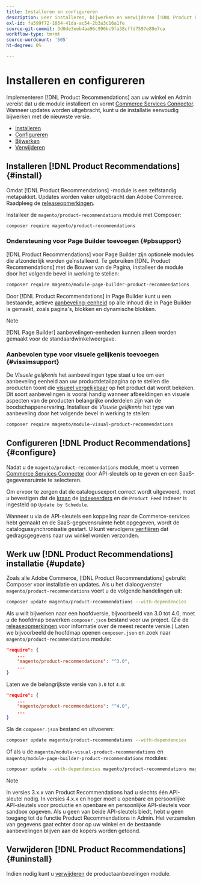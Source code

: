 ```yaml
---
title: Installeren en configureren
description: Leer installeren, bijwerken en verwijderen [!DNL Product Recommendations].
exl-id: fa599f72-1064-41da-ac54-2b3a3c16a1fe
source-git-commit: 3d0de3eeb4aa96c996bc9fa38cffd7597e89e7ca
workflow-type: tm+mt
source-wordcount: '505'
ht-degree: 0%

---
```


# Installeren en configureren

Implementeren [!DNL Product Recommendations] aan uw winkel en Admin vereist dat u de module installeert en vormt [Commerce Services Connector](../landing/saas.md). Wanneer updates worden uitgebracht, kunt u de installatie eenvoudig bijwerken met de nieuwste versie.

- [Installeren](#install)
- [Configureren](#configure)
- [Bijwerken](#update)
- [Verwijderen](#uninstall)

## Installeren [!DNL Product Recommendations] {#install}

Omdat [!DNL Product Recommendations] -module is een zelfstandig metapakket. Updates worden vaker uitgebracht dan Adobe Commerce. Raadpleeg de [releaseopmerkingen](release-notes.md).

Installeer de `magento/product-recommendations` module met Composer:

```bash
composer require magento/product-recommendations
```

### Ondersteuning voor Page Builder toevoegen {#pbsupport}

[!DNL Product Recommendations] voor Page Builder zijn optionele modules die afzonderlijk worden geïnstalleerd. Te gebruiken [!DNL Product Recommendations] met de Bouwer van de Pagina, installeer de module door het volgende bevel in werking te stellen:

```bash
composer require magento/module-page-builder-product-recommendations
```

Door [!DNL Product Recommendations] in Page Builder kunt u een bestaande, actieve [aanbeveling-eenheid](https://experienceleague.adobe.com/docs/commerce-admin/page-builder/add-content/recommendations.html) op alle inhoud die in Page Builder is gemaakt, zoals pagina&#39;s, blokken en dynamische blokken.

>[!NOTE]
>
>[!DNL Page Builder] aanbevelingen-eenheden kunnen alleen worden gemaakt voor de standaardwinkelweergave.

### Aanbevolen type voor visuele gelijkenis toevoegen {#vissimsupport}

De _Visuele gelijkenis_ het aanbevelingen type staat u toe om een aanbeveling eenheid aan uw productdetailpagina op te stellen die producten toont die [visueel vergelijkbaar](type.md#visualsim) op het product dat wordt bekeken. Dit soort aanbevelingen is vooral handig wanneer afbeeldingen en visuele aspecten van de producten belangrijke onderdelen zijn van de boodschappenervaring. Installeer de _Visuele gelijkenis_ het type van aanbeveling door het volgende bevel in werking te stellen:

```bash
composer require magento/module-visual-product-recommendations
```

## Configureren [!DNL Product Recommendations] {#configure}

Nadat u de `magento/product-recommendations` module, moet u vormen [Commerce Services Connector](https://experienceleague.adobe.com/docs/commerce-admin/config/services/saas.html) door API-sleutels op te geven en een SaaS-gegevensruimte te selecteren.

Om ervoor te zorgen dat de catalogusexport correct wordt uitgevoerd, moet u bevestigen dat de [kraan](https://experienceleague.adobe.com/docs/commerce-operations/configuration-guide/cli/configure-cron-jobs.html) de [indexeerders](https://experienceleague.adobe.com/docs/commerce-operations/configuration-guide/cli/manage-indexers.html) en de `Product Feed` indexer is ingesteld op `Update by Schedule`.

Wanneer u via de API-sleutels een koppeling naar de Commerce-services hebt gemaakt en de SaaS-gegevensruimte hebt opgegeven, wordt de catalogussynchronisatie gestart. U kunt vervolgens [verifiëren](verify.md) dat gedragsgegevens naar uw winkel worden verzonden.

## Werk uw [!DNL Product Recommendations] installatie {#update}

Zoals alle Adobe Commerce, [!DNL Product Recommendations] gebruikt Composer voor installatie en updates. Als u het dialoogvenster `magento/product-recommendations` voert u de volgende handelingen uit:

```bash
composer update magento/product-recommendations --with-dependencies
```

Als u wilt bijwerken naar een hoofdversie, bijvoorbeeld van 3.0 tot 4.0, moet u de hoofdmap bewerken `composer.json` bestand voor uw project. (Zie de [releaseopmerkingen](release-notes.md) voor informatie over de meest recente versie.) Laten we bijvoorbeeld de hoofdmap openen `composer.json` en zoek naar `magento/product-recommendations` module:

```json
"require": {
    ...
    "magento/product-recommendations": "^3.0",
    ...
}
```

Laten we de belangrijkste versie van `3.0` tot `4.0`:

```json
"require": {
    ...
    "magento/product-recommendations": "^4.0",
    ...
}
```

Sla de `composer.json` bestand en uitvoeren:

```bash
composer update magento/product-recommendations --with-dependencies
```

Of als u de `magento/module-visual-product-recommendations` en `magento/module-page-builder-product-recommendations` modules:

```bash
composer update --with-dependencies magento/product-recommendations magento/module-visual-product-recommendations magento/module-page-builder-product-recommendations
```

>[!NOTE]
>
> In versies 3.x.x van Product Recommendations had u slechts één API-sleutel nodig. In versies 4.x.x en hoger moet u openbare en persoonlijke API-sleutels voor productie en openbare en persoonlijke API-sleutels voor sandbox opgeven. Als u geen van beide API-sleutels biedt, hebt u geen toegang tot de functie Product Recommendations in Admin. Het verzamelen van gegevens gaat echter door op uw winkel en de bestaande aanbevelingen blijven aan de kopers worden getoond.

## Verwijderen [!DNL Product Recommendations] {#uninstall}

Indien nodig kunt u [verwijderen](https://experienceleague.adobe.com/docs/commerce-operations/installation-guide/tutorials/uninstall-modules.html) de productaanbevelingen module.
